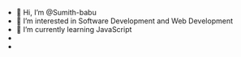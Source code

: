 - 👋 Hi, I’m @Sumith-babu
- 👀 I’m interested in Software Development and Web Development
- 🌱 I’m currently learning JavaScript
-
-

<!---
Sumith-babu/Sumith-babu is a ✨ special ✨ repository because its `README.md` (this file) appears on your GitHub profile.
You can click the Preview link to take a look at your changes.
--->
